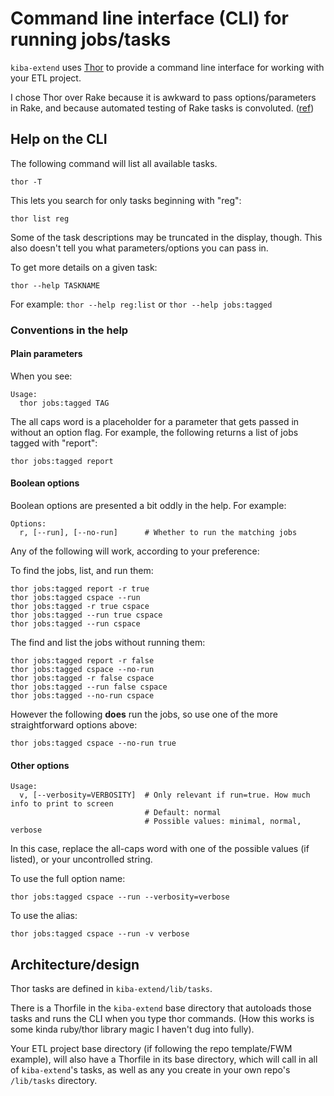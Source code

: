 <!--
# @markup markdown
# @title Command line interface (CLI)/thor
-->

# Command line interface (CLI) for running jobs/tasks

`kiba-extend` uses [Thor](http://whatisthor.com/) to provide a command line interface for working with your ETL project.

I chose Thor over Rake because it is awkward to pass options/parameters in Rake, and because automated testing of Rake tasks is convoluted. ([ref](https://technology.doximity.com/articles/move-over-rake-thor-is-the-new-king))

## Help on the CLI

The following command will list all available tasks.

`thor -T`

This lets you search for only tasks beginning with "reg":

`thor list reg`

Some of the task descriptions may be truncated in the display, though. This also doesn't tell you what parameters/options you can pass in.

To get more details on a given task:

`thor --help TASKNAME`

For example: `thor --help reg:list` or `thor --help jobs:tagged`

### Conventions in the help

#### Plain parameters

When you see:

```
Usage:
  thor jobs:tagged TAG
```

The all caps word is a placeholder for a parameter that gets passed in without an option flag. For example, the following returns a list of jobs tagged with "report":

`thor jobs:tagged report`

#### Boolean options

Boolean options are presented a bit oddly in the help. For example:

```
Options:
  r, [--run], [--no-run]      # Whether to run the matching jobs
```

Any of the following will work, according to your preference:

To find the jobs, list, and run them:

```
thor jobs:tagged report -r true
thor jobs:tagged cspace --run
thor jobs:tagged -r true cspace
thor jobs:tagged --run true cspace
thor jobs:tagged --run cspace
```

The find and list the jobs without running them:

```
thor jobs:tagged report -r false
thor jobs:tagged cspace --no-run
thor jobs:tagged -r false cspace
thor jobs:tagged --run false cspace
thor jobs:tagged --no-run cspace
```

However the following **does** run the jobs, so use one of the more straightforward options above:

```
thor jobs:tagged cspace --no-run true
```

#### Other options

```
Usage:
  v, [--verbosity=VERBOSITY]  # Only relevant if run=true. How much info to print to screen
                              # Default: normal
                              # Possible values: minimal, normal, verbose
```

In this case, replace the all-caps word with one of the possible values (if listed), or your uncontrolled string.

To use the full option name:

`thor jobs:tagged cspace --run --verbosity=verbose`

To use the alias:

`thor jobs:tagged cspace --run -v verbose`

## Architecture/design

Thor tasks are defined in `kiba-extend/lib/tasks`.

There is a Thorfile in the `kiba-extend` base directory that autoloads those tasks and runs the CLI when you type thor commands. (How this works is some kinda ruby/thor library magic I haven't dug into fully).

Your ETL project base directory (if following the repo template/FWM example), will also have a Thorfile in its base directory, which will call in all of `kiba-extend`'s tasks, as well as any you create in your own repo's `/lib/tasks` directory.
